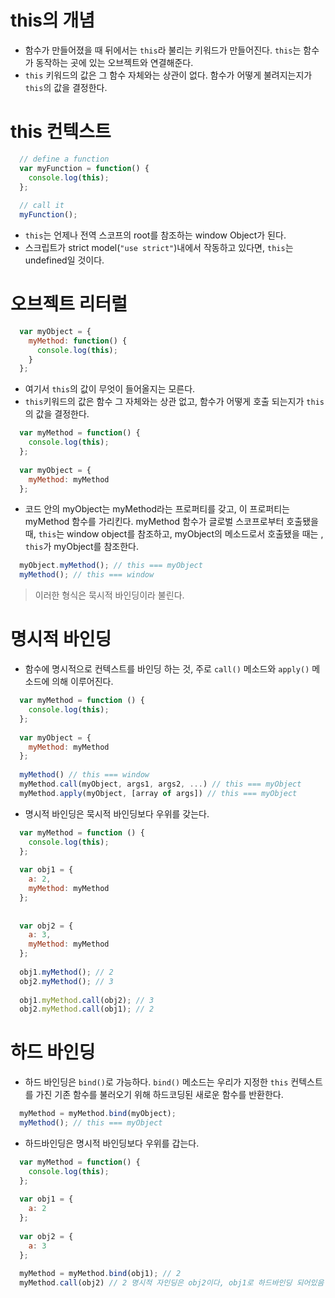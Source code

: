 # this의 개념
- 함수가 만들어졌을 때 뒤에서는 `this`라 불리는 키워드가 만들어진다. `this`는 함수가 동작하는 곳에 있는 오브젝트와 연결해준다.
- `this` 키워드의 값은 그 함수 자체와는 상관이 없다. 함수가 어떻게 불려지는지가 `this`의 값을 결정한다.

# this 컨텍스트
```javascript
  // define a function
  var myFunction = function() {
    console.log(this);
  };
  
  // call it
  myFunction();
```

- `this`는 언제나 전역 스코프의 root를 참조하는 window Object가 된다.
- 스크립트가 strict model(`"use strict"`)내에서 작동하고 있다면, `this`는 undefined일 것이다.

# 오브젝트 리터럴
```javascript
  var myObject = {
    myMethod: function() {
      console.log(this);
    }
  };
```
- 여기서 `this`의 값이 무엇이 들어올지는 모른다.
- `this`키워드의 값은 함수 그 자체와는 상관 없고, 함수가 어떻게 호출 되는지가 `this`의 값을 결정한다.

```javascript
  var myMethod = function() {
    console.log(this);
  };
  
  var myObject = {
    myMethod: myMethod
  };
```
- 코드 안의 myObject는 myMethod라는 프로퍼티를 갖고, 이 프로퍼티는 myMethod 함수를 가리킨다. myMethod 함수가 글로벌 스코프로부터 호출됐을 때, `this`는 window object를 참조하고, myObject의 메소드로서 호출됐을 때는 , `this`가 myObject를 참조한다.
```javascript
  myObject.myMethod(); // this === myObject
  myMethod(); // this === window
```
> 이러한 형식은 묵시적 바인딩이라 불린다.

# 명시적 바인딩
- 함수에 명시적으로 컨텍스트를 바인딩 하는 것, 주로 `call()` 메소드와 `apply()` 메소드에 의해 이루어진다.

```javascript
  var myMethod = function () {
    console.log(this);
  };
  
  var myObject = {
    myMethod: myMethod
  };
  
  myMethod() // this === window
  myMethod.call(myObject, args1, args2, ...) // this === myObject
  myMethod.apply(myObject, [array of args]) // this === myObject
```
- 명시적 바인딩은 묵시적 바인딩보다 우위를 갖는다.
```javascript
  var myMethod = function () {
    console.log(this);
  };
  
  var obj1 = {
    a: 2, 
    myMethod: myMethod
  };
  
  
  var obj2 = {
    a: 3,
    myMethod: myMethod
  };
  
  obj1.myMethod(); // 2
  obj2.myMethod(); // 3
  
  obj1.myMethod.call(obj2); // 3
  obj2.myMethod.call(obj1); // 2
```

# 하드 바인딩
- 하드 바인딩은 `bind()`로 가능하다. `bind()` 메소드는 우리가 지정한 `this` 컨텍스트를 가진 기존 함수를 불러오기 위해 하드코딩된 새로운 함수를 반환한다.
```javascript
  myMethod = myMethod.bind(myObject);
  myMethod(); // this === myObject
```
- 하드바인딩은 명시적 바인딩보다 우위를 갑는다.
```javascript
  var myMethod = function() {
    console.log(this);
  };
  
  var obj1 = {
    a: 2
  };
  
  var obj2 = {
    a: 3
  };
  
  myMethod = myMethod.bind(obj1); // 2
  myMethod.call(obj2) // 2 명시적 자인딩은 obj2이다, obj1로 하드바인딩 되어있음
```
  
